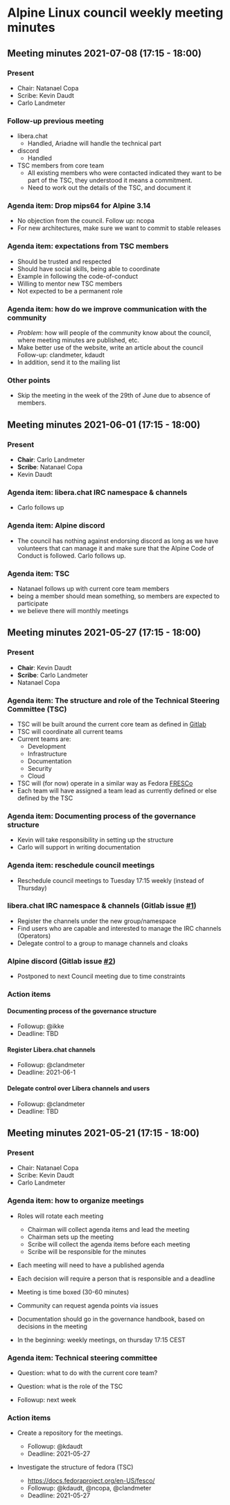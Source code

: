 # Alpine Linux council weekly meeting minutes

## Meeting minutes 2021-07-08 (17:15 - 18:00)

### Present

* Chair: Natanael Copa
* Scribe: Kevin Daudt
* Carlo Landmeter

### Follow-up previous meeting

* libera.chat
  * Handled, Ariadne will handle the technical part
* discord
  * Handled
* TSC members from core team
  * All existing members who were contacted indicated they want to be part of
    the TSC, they understood it means a commitment.
  * Need to work out the details of the TSC, and document it

### Agenda item: Drop mips64 for Alpine 3.14

* No objection from the council. Follow up: ncopa
* For new architectures, make sure we want to commit to stable releases

### Agenda item: expectations from TSC members

* Should be trusted and respected
* Should have social skills, being able to coordinate
* Example in following the code-of-conduct
* Willing to mentor new TSC members
* Not expected to be a permanent role

### Agenda item: how do we improve communication with the community

* *Problem*: how will people of the community know about the council, where meeting
  minutes are published, etc.
* Make better use of the website, write an article about the council Follow-up:
  clandmeter, kdaudt
* In addition, send it to the mailing list

### Other points

* Skip the meeting in the week of the 29th of June due to absence of members.

## Meeting minutes 2021-06-01 (17:15 - 18:00)

### Present

* **Chair**: Carlo Landmeter
* **Scribe**: Natanael Copa
* Kevin Daudt

### Agenda item: libera.chat IRC namespace & channels

* Carlo follows up

### Agenda item: Alpine discord

* The council has nothing against endorsing discord as long as we have volunteers that can manage it and make sure that the
  Alpine Code of Conduct is followed. Carlo follows up.

### Agenda item: TSC

* Natanael follows up with current core team members
* being a member should mean something, so members are expected to participate
* we believe there will monthly meetings



## Meeting minutes 2021-05-27 (17:15 - 18:00)

### Present

* **Chair**: Kevin Daudt
* **Scribe**: Carlo Landmeter
* Natanael Copa

### Agenda item: The structure and role of the Technical Steering Committee (TSC)

* TSC will be built around the current core team as defined in [Gitlab](https://gitlab.alpinelinux.org/groups/Core/-/group_members)
* TSC will coordinate all current teams
* Current teams are:
  * Development
  * Infrastructure
  * Documentation
  * Security
  * Cloud 
* TSC will (for now) operate in a similar way as Fedora [FRESCo](https://docs.fedoraproject.org/en-US/fesco/#_common_tasks_and_responsibilities)
* Each team will have assigned a team lead as currently defined or else defined by the TSC

### Agenda item: Documenting process of the governance structure

* Kevin will take responsibility in setting up the structure
* Carlo will support in writing documentation

### Agenda item: reschedule council meetings

* Reschedule council meetings to Tuesday 17:15 weekly (instead of Thursday) 

### libera.chat IRC namespace & channels (Gitlab issue [#1](https://gitlab.alpinelinux.org/alpine/council/-/issues/1))

* Register the channels under the new group/namespace
* Find users who are capable and interested to manage the IRC channels (Operators)
* Delegate control to a group to manage channels and cloaks

### Alpine discord (Gitlab issue [#2](https://gitlab.alpinelinux.org/alpine/council/-/issues/2))

* Postponed to next Council meeting due to time constraints

### Action items

#### Documenting process of the governance structure

* Followup: @ikke
* Deadline: TBD

#### Register Libera.chat channels

* Followup: @clandmeter
* Deadline: 2021-06-1

#### Delegate control over Libera channels and users

* Followup: @clandmeter
* Deadline: TBD


## Meeting minutes 2021-05-21 (17:15 - 18:00)

### Present

* Chair: Natanael Copa
* Scribe: Kevin Daudt
* Carlo Landmeter

### Agenda item: how to organize meetings

* Roles will rotate each meeting
    * Chairman will collect agenda items and lead the meeting
    * Chairman sets up the meeting
    * Scribe will collect the agenda items before each meeting
    * Scribe will be responsible for the minutes
* Each meeting will need to have a published agenda
* Each decision will require a person that is responsible and a deadline
* Meeting is time boxed (30-60 minutes)

* Community can request agenda points via issues

* Documentation should go in the governance handbook, based on decisions in the
  meeting

* In the beginning: weekly meetings, on thursday 17:15 CEST

### Agenda item: Technical steering committee

* Question: what to do with the current core team?
* Question: what is the role of the TSC

* Followup: next week

### Action items

* Create a repository for the meetings. 
    * Followup: @kdaudt
    * Deadline: 2021-05-27

* Investigate the structure of fedora (TSC)
    * https://docs.fedoraproject.org/en-US/fesco/
    * Followup: @kdaudt, @ncopa, @clandmeter
    * Deadline: 2021-05-27

